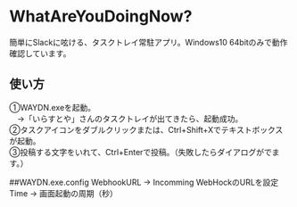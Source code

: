 # WhatAreYouDoingNow?
簡単にSlackに呟ける、タスクトレイ常駐アプリ。Windows10 64bitのみで動作確認しています。

## 使い方
①WAYDN.exeを起動。  
　→「いらすとや」さんのタスクトレイが出てきたら、起動成功。  
②タスクアイコンをダブルクリックまたは、Ctrl+Shift+Xでテキストボックスが起動。  
③投稿する文字をいれて、Ctrl+Enterで投稿。（失敗したらダイアログがでます。）  
  
##WAYDN.exe.config
 WebhookURL → Incomming WebHockのURLを設定  
 Time → 画面起動の周期（秒）
